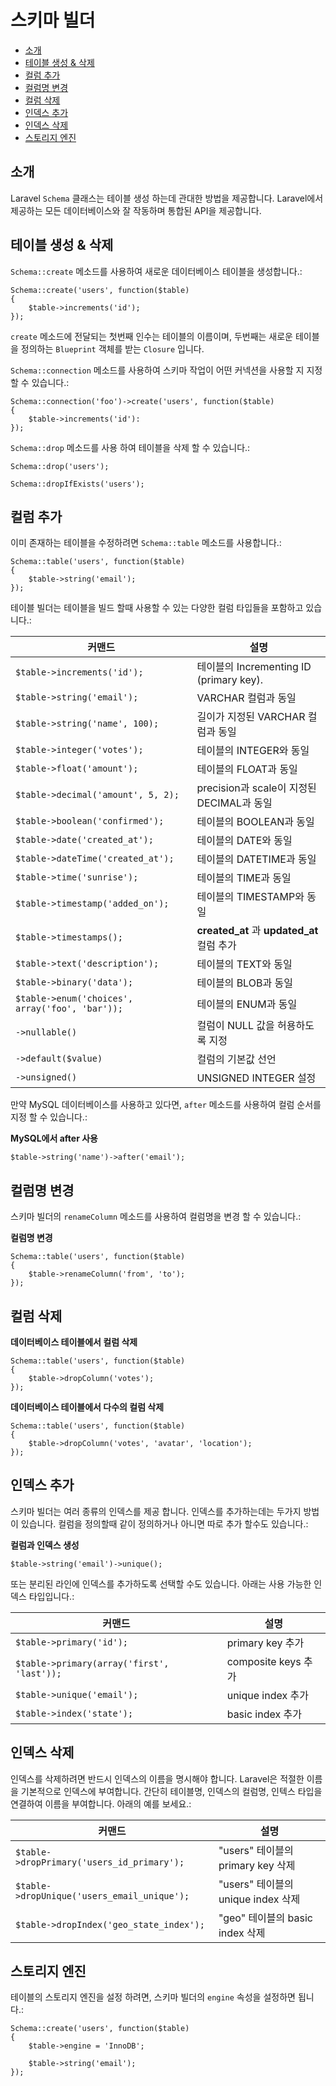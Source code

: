 # 스키마 빌더

- [소개](#introduction)
- [테이블 생성 & 삭제](#creating-and-dropping-tables)
- [컬럼 추가](#adding-columns)
- [컬럼명 변경](#renaming-columns)
- [컬럼 삭제](#dropping-columns)
- [인덱스 추가](#adding-indexes)
- [인덱스 삭제](#dropping-indexes)
- [스토리지 엔진](#storage-engines)

<a name="introduction"></a>
## 소개

Laravel `Schema` 클래스는 테이블 생성 하는데 관대한 방법을 제공합니다. Laravel에서 제공하는 모든 데이터베이스와 잘 작동하며 통합된 API을 제공합니다.

<a name="creating-and-dropping-tables"></a>
## 테이블 생성 & 삭제

`Schema::create` 메소드를 사용하여 새로운 데이터베이스 테이블을 생성합니다.:

    Schema::create('users', function($table)
  	{
  		$table->increments('id');
  	});

`create` 메소드에 전달되는 첫번째 인수는 테이블의 이름이며, 두번째는 새로운 테이블을 정의하는 `Blueprint` 객체를 받는 `Closure` 입니다.

`Schema::connection` 메소드를 사용하여 스키마 작업이 어떤 커넥션을 사용할 지 지정 할 수 있습니다.:

	Schema::connection('foo')->create('users', function($table)
	{
		$table->increments('id'):
	});

`Schema::drop` 메소드를 사용 하여 테이블을 삭제 할 수 있습니다.:

	Schema::drop('users');

	Schema::dropIfExists('users');

<a name="adding-columns"></a>
## 컬럼 추가

이미 존재하는 테이블을 수정하려면 `Schema::table` 메소드를 사용합니다.:

	Schema::table('users', function($table)
	{
		$table->string('email');
	});

테이블 빌더는 테이블을 빌드 할때 사용할 수 있는 다양한 컬럼 타입들을 포함하고 있습니다.:

커맨드  | 설명
------------- | -------------
`$table->increments('id');`  |  테이블의 Incrementing ID (primary key).
`$table->string('email');`  |  VARCHAR 컬럼과 동일
`$table->string('name', 100);`  |  길이가 지정된 VARCHAR 컬럼과 동일
`$table->integer('votes');`  |  테이블의 INTEGER와 동일
`$table->float('amount');`  |  테이블의 FLOAT과 동일
`$table->decimal('amount', 5, 2);`  |  precision과 scale이 지정된 DECIMAL과 동일
`$table->boolean('confirmed');`  |  테이블의 BOOLEAN과 동일
`$table->date('created_at');`  |  테이블의 DATE와 동일
`$table->dateTime('created_at');`  |  테이블의 DATETIME과 동일
`$table->time('sunrise');`  |  테이블의 TIME과 동일
`$table->timestamp('added_on');`  |  테이블의 TIMESTAMP와 동일
`$table->timestamps();`  |  **created\_at** 과 **updated\_at** 컬럼 추가
`$table->text('description');`  |  테이블의 TEXT와 동일
`$table->binary('data');`  |  테이블의 BLOB과 동일
`$table->enum('choices', array('foo', 'bar'));` | 테이블의 ENUM과 동일
`->nullable()`  |  컬럼이 NULL 값을 허용하도록 지정
`->default($value)`  |  컬럼의 기본값 선언
`->unsigned()`  |  UNSIGNED INTEGER 설정

만약 MySQL 데이터베이스를 사용하고 있다면, `after` 메소드를 사용하여 컬럼 순서를 지정 할 수 있습니다.:

**MySQL에서 after 사용**

	$table->string('name')->after('email');

<a name="renaming-columns"></a>
## 컬럼명 변경

스키마 빌더의 `renameColumn` 메소드를 사용하여 컬럼명을 변경 할 수 있습니다.:

**컬럼명 변경**

	Schema::table('users', function($table)
	{
		$table->renameColumn('from', 'to');
	});

<a name="dropping-columns"></a>
## 컬럼 삭제

**데이터베이스 테이블에서 컬럼 삭제**

	Schema::table('users', function($table)
	{
		$table->dropColumn('votes');
	});

**데이터베이스 테이블에서 다수의 컬럼 삭제**

	Schema::table('users', function($table)
	{
		$table->dropColumn('votes', 'avatar', 'location');
	});

<a name="adding-indexes"></a>
## 인덱스 추가

스키마 빌더는 여러 종류의 인덱스를 제공 합니다. 인덱스를 추가하는데는 두가지 방법이 있습니다. 컬럼을 정의할때 같이 정의하거나 아니면 따로 추가 할수도 있습니다.:

**컬럼과 인덱스 생성**

	$table->string('email')->unique();

또는 분리된 라인에 인덱스를 추가하도록 선택할 수도 있습니다. 아래는 사용 가능한 인덱스 타입입니다.:

커맨드  | 설명
------------- | -------------
`$table->primary('id');`  |  primary key 추가
`$table->primary(array('first', 'last'));`  |  composite keys 추가
`$table->unique('email');`  |  unique index 추가
`$table->index('state');`  |  basic index 추가

<a name="dropping-indexes"></a>
## 인덱스 삭제

인덱스를 삭제하려면 반드시 인덱스의 이름을 명시해야 합니다. Laravel은 적절한 이름을 기본적으로 인덱스에 부여합니다. 간단히 테이블명, 인덱스의 컬럼명, 인텍스 타입을 연결하여 이름을 부여합니다. 아래의 예를 보세요.:

커맨드  | 설명
------------- | -------------
`$table->dropPrimary('users_id_primary');`  |  "users" 테이블의 primary key 삭제
`$table->dropUnique('users_email_unique');`  |  "users" 테이블의 unique index 삭제
`$table->dropIndex('geo_state_index');`  |  "geo" 테이블의 basic index 삭제

<a name="storage-engines"></a>
## 스토리지 엔진

테이블의 스토리지 엔진을 설정 하려면, 스키마 빌더의 `engine` 속성을 설정하면 됩니다.:

    Schema::create('users', function($table)
    {
        $table->engine = 'InnoDB';

        $table->string('email');
    });
